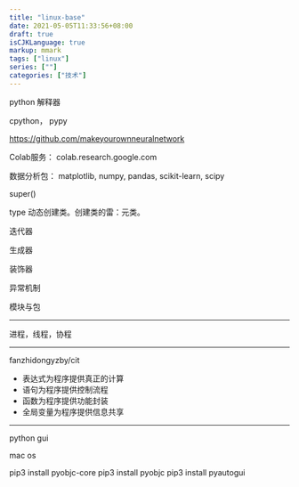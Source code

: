 ```yaml
---
title: "linux-base"
date: 2021-05-05T11:33:56+08:00
draft: true
isCJKLanguage: true
markup: mmark
tags: ["linux"]
series: [""]
categories: ["技术"]
---
```

python 解释器



cpython， pypy

https://github.com/makeyourownneuralnetwork

Colab服务： colab.research.google.com

数据分析包： matplotlib, numpy, pandas, scikit-learn, scipy

super() 

type  动态创建类。创建类的雷：元类。

迭代器

生成器

装饰器

异常机制

模块与包

---

进程，线程，协程

---
fanzhidongyzby/cit 

+ 表达式为程序提供真正的计算
+ 语句为程序提供控制流程
+ 函数为程序提供功能封装
+ 全局变量为程序提供信息共享


---

python gui

mac os

pip3 install pyobjc-core
pip3 install pyobjc
pip3 install pyautogui

